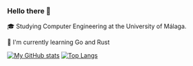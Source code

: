 ### Hello there 👋
🎓 Studying Computer Engineering at the University of Málaga.

📖 I'm currently learning Go and Rust

[![My GitHub stats](https://github-readme-stats.vercel.app/api?username=pablouser1)](https://github.com/anuraghazra/github-readme-stats)
[![Top Langs](https://github-readme-stats.vercel.app/api/top-langs/?username=pablouser1&layout=compact)](https://github.com/anuraghazra/github-readme-stats)
